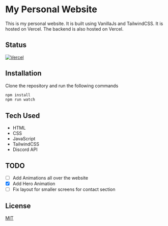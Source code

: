 # My Personal Website

This is my personal website. It is built using VanillaJs and TailwindCSS. It is hosted on Vercel. The backend is also hosted on Vercel.

## Status

[![Vercel](https://img.shields.io/badge/Status-Deployed-green?style=for-the-badge&logo=vercel)](https://www.newedia.in)

## Installation

Clone the repository and run the following commands

```bash
npm install
npm run watch
```

## Tech Used

- HTML
- CSS
- JavaScript
- TailwindCSS
- Discord API


## TODO

- [ ] Add Animations all over the website
- [x] Add Hero Animation
- [ ] Fix layout for smaller screens for contact section

## License

[MIT](https://choosealicense.com/licenses/mit/)
